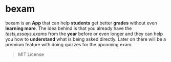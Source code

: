 # bexam
bexam is an __App__ that can help __students__ get better __grades__ without even __learning more__. The idea behind is that you already have the _tests,essays,exams_ from the __year__ before or even longer and they can help you how to __understand__ what is being asked directly. Later on there will be a premium feature with doing quizzes for the upcoming exam.
> MIT License

